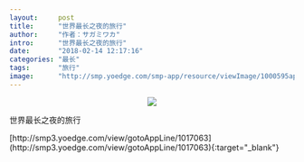 ```yaml
---
layout:     post
title:      "世界最长之夜的旅行"
author:     "作者：サガミワカ"
intro:      "世界最长之夜的旅行"
date:       "2018-02-14 12:17:16"
categories: "最长"
tags:       "旅行"
image:      "http://smp.yoedge.com/smp-app/resource/viewImage/1000595appline.png"
---
```

<div style="text-align: center">
<p><img src="http://smp.yoedge.com/smp-app/resource/viewImage/1000595appline.png"/></p>
</div>
<p class="post-meta">
<span>世界最长之夜的旅行</span>
</p>
[http://smp3.yoedge.com/view/gotoAppLine/1017063](http://smp3.yoedge.com/view/gotoAppLine/1017063){:target="_blank"}


